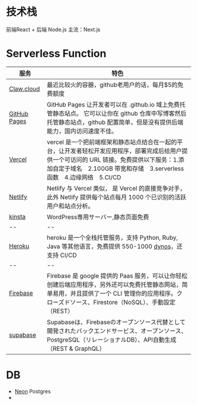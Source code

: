 # 技术栈
前端React + 后端 Node.js       主流：Next.js


# Serverless Function
服务|特色
--|--
[Claw.cloud](https://run.claw.cloud/)|最近比较火的容器，github老用户的话，每月$5的免费额度
[GitHub Pages](https://pages.github.com)|GitHub Pages 让开发者可以在 .github.io 域上免费托管静态站点。 它可以让你在 github 仓库中写博客然后托管静态站点，github 配置简单，但是没有提供后端能力，国内访问速度不佳。
[Vercel](https://vercel.com/)|vercel 是一个把前端框架和静态站点结合在一起的平台，让开发者轻松开发应用程序，部署完成后给用户提供一个可访问的 URL 链接。免费提供以下服务：1.添加自定于域名　2.100GB 带宽和存储　3.serverless 函数　4.边缘网络　5.CI/CD
[Netlify](https://www.netlify.com/)|Netlify 与 Vercel 类似， 是 Vercel 的直接竞争对手，此外 Netlify 提供每个站点每月 1000 个已识别的活跃用户和站点分析。
[kinsta](https://kinsta.com/)|WordPress専用サーバー,静态页面免费
--|--
[Heroku](https://www.heroku.com/)|heroku 是一个全栈托管服务，支持 Python, Ruby, Java 等其他语言，免费提供 550-1000 [dynos](https://devcenter.heroku.com/articles/usage-and-billing#computing-usage)，还支持 CI/CD
--|--
[Firebase](https://firebase.google.com/)|Firebase 是 google 提供的 Paas 服务，可以让你轻松创建后端应用程序，另外还可以免费托管静态网站，简单易用，并且提供了一个 CLI 管理你的应用程序。クローズドソース、Firestore（NoSQL）、手動設定（REST）
[supabase](https://supabase.com/)|Supabaseは、Firebaseのオープンソース代替として開発されたバックエンドサービス、オープンソース、PostgreSQL（リレーショナルDB）、API自動生成（REST & GraphQL）



# DB 
- [Neon](https://neon.com/)    Postgres
- 

